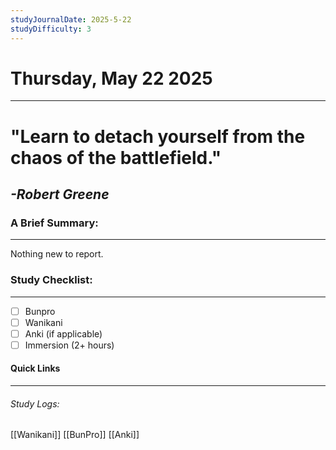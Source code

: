```yaml
---
studyJournalDate: 2025-5-22
studyDifficulty: 3
---
```


# Thursday, May 22 2025
---
# "Learn to detach yourself from the chaos of the battlefield."

## *-Robert Greene*


### A Brief Summary:
---
Nothing new to report.

### Study Checklist:
---
- [ ] Bunpro
- [ ] Wanikani
- [ ] Anki (if applicable)
- [ ] Immersion (2+ hours)

#### Quick Links
---
###### Study Logs:
[[Wanikani]]
[[BunPro]]
[[Anki]]